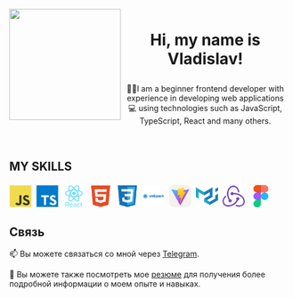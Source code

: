 <br clear="both">

<img align="left" height="200" width="200" src="https://media.giphy.com/media/dxn6fRlTIShoeBr69N/giphy.gif" width="100"/>

# <p align= "center">Hi, my name is Vladislav!</p>

<p align="center" >👨‍💻I am a beginner frontend developer with experience in developing web applications <br> 💻 using technologies such as JavaScript, TypeScript, React and many others.</p>

<br clear="both">

## <p>MY SKILLS</p>
<div>
<img src="https://github.com/devicons/devicon/blob/master/icons/javascript/javascript-original.svg" width="40" height="40"/>&nbsp;
<img src="https://github.com/devicons/devicon/blob/master/icons/typescript/typescript-plain.svg" width="40" height="40"/>&nbsp;
<img src="https://github.com/devicons/devicon/blob/master/icons/react/react-original-wordmark.svg" width="40" height="40"/>&nbsp;
<img src="https://github.com/devicons/devicon/blob/master/icons/html5/html5-plain.svg" width="40" height="40"/>&nbsp;
<img src="https://github.com/devicons/devicon/blob/master/icons/css3/css3-original.svg " width="40" height="40"/>&nbsp;
<img src="https://github.com/devicons/devicon/blob/master/icons/webpack/webpack-original-wordmark.svg" width="40" height="40"/>&nbsp;
<img src="https://github.com/tandpfun/skill-icons/blob/main/icons/Vite-Light.svg" width="40" height="40"/>&nbsp;
<img src="https://github.com/devicons/devicon/blob/master/icons/materialui/materialui-original.svg" width="40" height="40"/>&nbsp;
<img src="https://github.com/devicons/devicon/blob/master/icons/redux/redux-original.svg" width="40" height="40"/>&nbsp;
<img src="https://github.com/devicons/devicon/blob/master/icons/figma/figma-original.svg" width="40" height="40"/>&nbsp;
</div>

## Связь

📫 Вы можете связаться со мной через [Telegram](https://t.me/Siv0k).


📄 Вы можете также посмотреть мое [резюме](..........) для получения более подробной информации о моем опыте и навыках.


